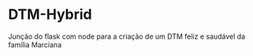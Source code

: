 # DTM-Hybrid
Junção do flask com node para a criação de um DTM feliz e saudável da família Marciana
